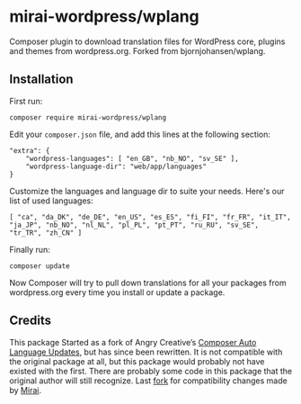 # mirai-wordpress/wplang

Composer plugin to download translation files for WordPress core, plugins and themes from wordpress.org. Forked from bjornjohansen/wplang.

## Installation

First run:

```
composer require mirai-wordpress/wplang
```

Edit your `composer.json` file, and add this lines at the following section:
```
"extra": {
    "wordpress-languages": [ "en_GB", "nb_NO", "sv_SE" ],
    "wordpress-language-dir": "web/app/languages"
}
```

Customize the languages and language dir to suite your needs. Here's our list of used languages:
```
[ "ca", "da_DK", "de_DE", "en_US", "es_ES", "fi_FI", "fr_FR", "it_IT", "ja_JP", "nb_NO", "nl_NL", "pl_PL", "pt_PT", "ru_RU", "sv_SE", "tr_TR", "zh_CN" ]
```

Finally run:
```
composer update
```

Now Composer will try to pull down translations for all your packages from wordpress.org every time you install or update a package.

## Credits

This package Started as a fork of Angry Creative’s [Composer Auto Language Updates](https://github.com/Angrycreative/composer-plugin-language-update), but has since been rewritten. It is not compatible with the original package at all, but this package would probably not have existed with the first. There are probably some code in this package that the original author will still recognize. Last [fork](https://github.com/mirai-wordpress/wplang) for compatibility changes made by [Mirai](https://mirai.com).
